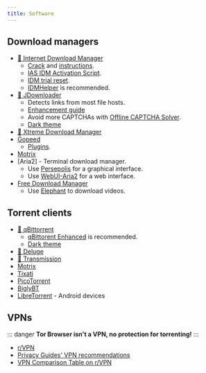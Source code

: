 ```yaml
---
title: Software
---
```


## Download managers

- [🌟 Internet Download Manager](https://www.internetdownloadmanager.com)
  - [Crack](https://cracksurl.com/internet-download-manager) and [instructions](https://rentry.org/installidm).
  - [IAS IDM Activation Script](https://github.com/lstprjct/IDM-Activation-Script).
  - [IDM trial reset](https://github.com/J2TEAM/idm-trial-reset).
  - [IDMHelper](https://github.com/unamer/IDMHelper) is recommended.
- [🌟 JDownloader](https://jdownloader.org/jdownloader2)
  - Detects links from most file hosts.
  - [Enhancement guide](https://lemmy.world/post/3098414)
  - Avoid more CAPTCHAs with [Offline CAPTCHA Solver](https://github.com/cracker0dks/CaptchaSolver).
  - [Dark theme](https://support.jdownloader.org/Knowledgebase/Article/View/dark-mode-theme)
- [🌟 Xtreme Download Manager](https://xtremedownloadmanager.com)
- [Gopeed](https://gopeed.com)
  - [Plugins](https://github.com/search?q=topic%3Agopeed-extension&type=repositories).
- [Motrix](https://motrix.app)
- [Aria2] - Terminal download manager.
  - Use [Persepolis](https://persepolisdm.github.io) for a graphical interface.
  - Use [WebUI-Aria2](https://github.com/ziahamza/webui-aria2) for a web interface.
- [Free Download Manager](https://www.freedownloadmanager.org)
  - Use [Elephant](https://github.com/meowcateatrat/elephant) to download videos.

## Torrent clients

- [🌟 qBittorrent](https://www.qbittorrent.org)
  - [qBittorent Enhanced](https://github.com/c0re100/qBittorrent-Enhanced-Edition) is recommended.
  - [Dark theme](https://draculatheme.com/qbittorrent)
- [🌟 Deluge](https://dev.deluge-torrent.org)
- [🌟 Transmission](https://transmissionbt.com)
- [Motrix](https://motrix.app)
- [Tixati](https://tixati.com)
- [PicoTorrent](https://picotorrent.org)
- [BiglyBT](https://www.biglybt.com)
- [LibreTorrent](https://github.com/proninyaroslav/libretorrent) - Android devices

## VPNs

::: danger
**Tor Browser isn't a VPN, no protection for torrenting!**
:::

- [r/VPN](https://www.reddit.com/r/VPN)
- [Privacy Guides' VPN recommendations](https://www.privacyguides.org/vpn)
- [VPN Comparison Table on r/VPN](https://www.reddit.com/m736zt)
